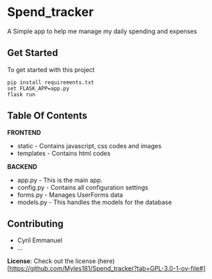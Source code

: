 # Spend_tracker
A Simple app to help me manage my daily spending and expenses

## Get Started

To get started with this project 
```
pip install requirements.txt
set FLASK_APP=app.py
flask run
```


## Table Of Contents

**FRONTEND**
* static - Contains javascript, css codes and images
* templates - Contains html codes

**BACKEND**
* app.py - This is the main app.
* config.py - Contains all configuration settings
* forms.py - Manages UserForms data
* models.py - This handles the models for the database


## Contributing
 - Cyril Emmanuel
 - ...

**License**: Check out the license (here)[https://github.com/Myles181/Spend_tracker?tab=GPL-3.0-1-ov-file#]
